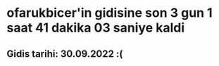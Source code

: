 # ofarukbicer'in gidisine son 3 gun 1 saat 41 dakika 03 saniye kaldi

## Gidis tarihi: 30.09.2022 :(